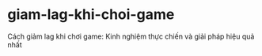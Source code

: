 # giam-lag-khi-choi-game
Cách giảm lag khi chơi game: Kinh nghiệm thực chiến và giải pháp hiệu quả nhất
